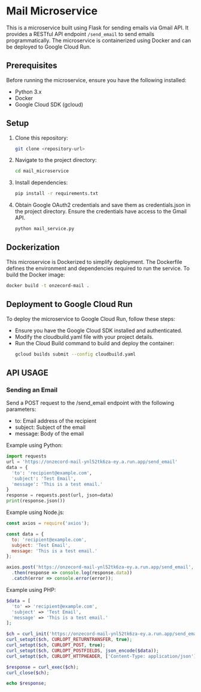 # Mail Microservice

This is a microservice built using Flask for sending emails via Gmail API. It provides a RESTful API endpoint `/send_email` to send emails programmatically. The microservice is containerized using Docker and can be deployed to Google Cloud Run.

## Prerequisites

Before running the microservice, ensure you have the following installed:

- Python 3.x
- Docker
- Google Cloud SDK (gcloud)

## Setup

1. Clone this repository:

   ```bash
   git clone <repository-url>
2. Navigate to the project directory:
   ```bash
   cd mail_microservice
3. Install dependencies:

   ```bash
   pip install -r requirements.txt
4. Obtain Google OAuth2 credentials and save them as credentials.json in the project directory. Ensure the credentials have access to the Gmail API.

   ```bash
   python mail_service.py
## Dockerization

This microservice is Dockerized to simplify deployment. The Dockerfile defines the environment and dependencies required to run the service. To build the Docker image:

   ```bash
   docker build -t onzecord-mail .
   ```

## Deployment to Google Cloud Run
To deploy the microservice to Google Cloud Run, follow these steps:

- Ensure you have the Google Cloud SDK installed and authenticated.
- Modify the cloudbuild.yaml file with your project details.
- Run the Cloud Build command to build and deploy the container:
  ```bash
  gcloud builds submit --config cloudbuild.yaml
  ```
## API USAGE

### Sending an Email
Send a POST request to the /send_email endpoint with the following parameters:

- to: Email address of the recipient
- subject: Subject of the email
- message: Body of the email

Example using Python:
  ```python
  import requests
  url = 'https://onzecord-mail-ynl52tk6za-ey.a.run.app/send_email'
  data = {
    'to': 'recipient@example.com',
    'subject': 'Test Email',
    'message': 'This is a test email.'
  }
  response = requests.post(url, json=data)
  print(response.json())
  ```
Example using Node.js:
  ```javascript
  const axios = require('axios');

  const data = {
    to: 'recipient@example.com',
    subject: 'Test Email',
    message: 'This is a test email.'
  };

  axios.post('https://onzecord-mail-ynl52tk6za-ey.a.run.app/send_email', data)
    .then(response => console.log(response.data))
    .catch(error => console.error(error));
  ```

Example using PHP:
  ```php
  $data = [
    'to' => 'recipient@example.com',
    'subject' => 'Test Email',
    'message' => 'This is a test email.'
];

$ch = curl_init('https://onzecord-mail-ynl52tk6za-ey.a.run.app/send_email');
curl_setopt($ch, CURLOPT_RETURNTRANSFER, true);
curl_setopt($ch, CURLOPT_POST, true);
curl_setopt($ch, CURLOPT_POSTFIELDS, json_encode($data));
curl_setopt($ch, CURLOPT_HTTPHEADER, ['Content-Type: application/json']);

$response = curl_exec($ch);
curl_close($ch);

echo $response;
  ```